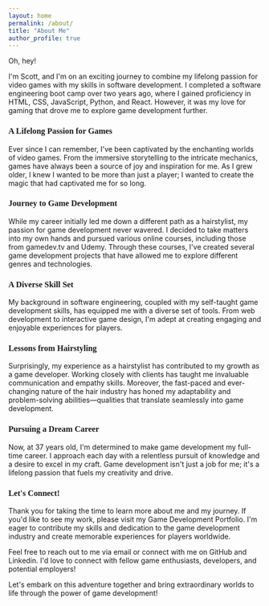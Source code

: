 ```yaml
---
layout: home
permalink: /about/
title: "About Me"
author_profile: true
---
```


Oh, hey! 

I'm Scott, and I'm on an exciting journey to combine my lifelong passion for video games with my skills in software development. I completed a software engineering boot camp over two years ago, where I gained proficiency in HTML, CSS, JavaScript, Python, and React. However, it was my love for gaming that drove me to explore game development further.


<h3 style="font-family: 'Borel', cursive;">A Lifelong Passion for Games</h3>


Ever since I can remember, I've been captivated by the enchanting worlds of video games. From the immersive storytelling to the intricate mechanics, games have always been a source of joy and inspiration for me. As I grew older, I knew I wanted to be more than just a player; I wanted to create the magic that had captivated me for so long.

<h3 style="font-family: 'Borel', cursive;">Journey to Game Development</h3>

While my career initially led me down a different path as a hairstylist, my passion for game development never wavered. I decided to take matters into my own hands and pursued various online courses, including those from gamedev.tv and Udemy. Through these courses, I've created several game development projects that have allowed me to explore different genres and technologies.

<h3 style="font-family: 'Borel', cursive;">A Diverse Skill Set</h3>

My background in software engineering, coupled with my self-taught game development skills, has equipped me with a diverse set of tools. From web development to interactive game design, I'm adept at creating engaging and enjoyable experiences for players.

<h3 style="font-family: 'Borel', cursive;">Lessons from Hairstyling</h3>

Surprisingly, my experience as a hairstylist has contributed to my growth as a game developer. Working closely with clients has taught me invaluable communication and empathy skills. Moreover, the fast-paced and ever-changing nature of the hair industry has honed my adaptability and problem-solving abilities—qualities that translate seamlessly into game development.

<h3 style="font-family: 'Borel', cursive;">Pursuing a Dream Career</h3>

Now, at 37 years old, I'm determined to make game development my full-time career. I approach each day with a relentless pursuit of knowledge and a desire to excel in my craft. Game development isn't just a job for me; it's a lifelong passion that fuels my creativity and drive.

<h3 style="font-family: 'Borel', cursive;">Let's Connect!</h3>

Thank you for taking the time to learn more about me and my journey. If you'd like to see my work, please visit my Game Development Portfolio. I'm eager to contribute my skills and dedication to the game development industry and create memorable experiences for players worldwide.

Feel free to reach out to me via email or connect with me on GitHub and Linkedin. I'd love to connect with fellow game enthusiasts, developers, and potential employers!

Let's embark on this adventure together and bring extraordinary worlds to life through the power of game development!
